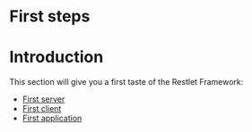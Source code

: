 First steps
===========

Introduction
============

This section will give you a first taste of the Restlet Framework:

-   [First server](first-server.md "First server")
-   [First client](first-client.md "First client")
-   [First application](first-application.md "First application")

